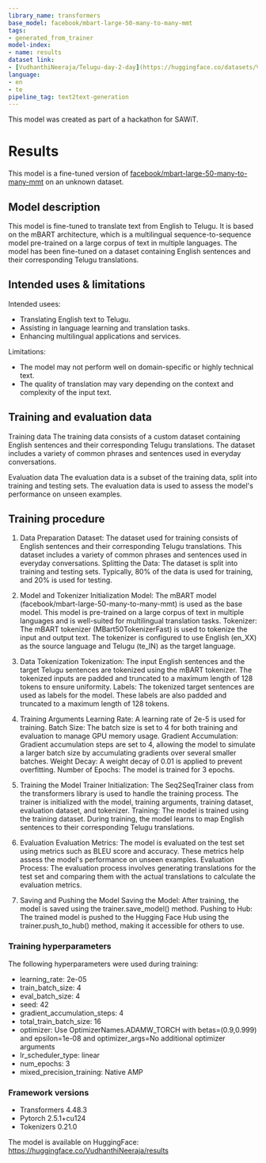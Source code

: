 ```yaml
---
library_name: transformers
base_model: facebook/mbart-large-50-many-to-many-mmt
tags:
- generated_from_trainer
model-index:
- name: results
dataset link:
- [VudhanthiNeeraja/Telugu-day-2-day](https://huggingface.co/datasets/VudhanthiNeeraja/Telugu-day-2-day)
language:
- en
- te
pipeline_tag: text2text-generation
---
```


<!-- This model card has been generated automatically according to the information the Trainer had access to. You
should probably proofread and complete it, then remove this comment. -->

This model was created as part of a hackathon for SAWiT.

# Results

This model is a fine-tuned version of [facebook/mbart-large-50-many-to-many-mmt](https://huggingface.co/facebook/mbart-large-50-many-to-many-mmt) on an unknown dataset.

## Model description

This model is fine-tuned to translate text from English to Telugu. It is based on the mBART architecture, which is a multilingual sequence-to-sequence model pre-trained on a large corpus of text in multiple languages. The model has been fine-tuned on a dataset containing English sentences and their corresponding Telugu translations.

## Intended uses & limitations

Intended usees:

- Translating English text to Telugu.
- Assisting in language learning and translation tasks.
- Enhancing multilingual applications and services.

Limitations:

- The model may not perform well on domain-specific or highly technical text.
- The quality of translation may vary depending on the context and complexity of the input text.

## Training and evaluation data

Training data
The training data consists of a custom dataset containing English sentences and their corresponding Telugu translations.
The dataset includes a variety of common phrases and sentences used in everyday conversations.

Evaluation data
The evaluation data is a subset of the training data, split into training and testing sets. 
The evaluation data is used to assess the model's performance on unseen examples.

## Training procedure

1. Data Preparation
Dataset: The dataset used for training consists of English sentences and their corresponding Telugu translations. This dataset includes a variety of common phrases and sentences used in everyday conversations.
Splitting the Data: The dataset is split into training and testing sets. Typically, 80% of the data is used for training, and 20% is used for testing.

2. Model and Tokenizer Initialization
Model: The mBART model (facebook/mbart-large-50-many-to-many-mmt) is used as the base model. This model is pre-trained on a large corpus of text in multiple languages and is well-suited for multilingual translation tasks.
Tokenizer: The mBART tokenizer (MBart50TokenizerFast) is used to tokenize the input and output text. The tokenizer is configured to use English (en_XX) as the source language and Telugu (te_IN) as the target language.

3. Data Tokenization
Tokenization: The input English sentences and the target Telugu sentences are tokenized using the mBART tokenizer. The tokenized inputs are padded and truncated to a maximum length of 128 tokens to ensure uniformity.
Labels: The tokenized target sentences are used as labels for the model. These labels are also padded and truncated to a maximum length of 128 tokens.

4. Training Arguments
Learning Rate: A learning rate of 2e-5 is used for training.
Batch Size: The batch size is set to 4 for both training and evaluation to manage GPU memory usage.
Gradient Accumulation: Gradient accumulation steps are set to 4, allowing the model to simulate a larger batch size by accumulating gradients over several smaller batches.
Weight Decay: A weight decay of 0.01 is applied to prevent overfitting.
Number of Epochs: The model is trained for 3 epochs.

5. Training the Model
Trainer Initialization: The Seq2SeqTrainer class from the transformers library is used to handle the training process. The trainer is initialized with the model, training arguments, training dataset, evaluation dataset, and tokenizer.
Training: The model is trained using the training dataset. During training, the model learns to map English sentences to their corresponding Telugu translations.

6. Evaluation
Evaluation Metrics: The model is evaluated on the test set using metrics such as BLEU score and accuracy. These metrics help assess the model's performance on unseen examples.
Evaluation Process: The evaluation process involves generating translations for the test set and comparing them with the actual translations to calculate the evaluation metrics.

7. Saving and Pushing the Model
Saving the Model: After training, the model is saved using the trainer.save_model() method.
Pushing to Hub: The trained model is pushed to the Hugging Face Hub using the trainer.push_to_hub() method, making it accessible for others to use.

### Training hyperparameters

The following hyperparameters were used during training:
- learning_rate: 2e-05
- train_batch_size: 4
- eval_batch_size: 4
- seed: 42
- gradient_accumulation_steps: 4
- total_train_batch_size: 16
- optimizer: Use OptimizerNames.ADAMW_TORCH with betas=(0.9,0.999) and epsilon=1e-08 and optimizer_args=No additional optimizer arguments
- lr_scheduler_type: linear
- num_epochs: 3
- mixed_precision_training: Native AMP

### Framework versions

- Transformers 4.48.3
- Pytorch 2.5.1+cu124
- Tokenizers 0.21.0

The model is available on HuggingFace: https://huggingface.co/VudhanthiNeeraja/results

